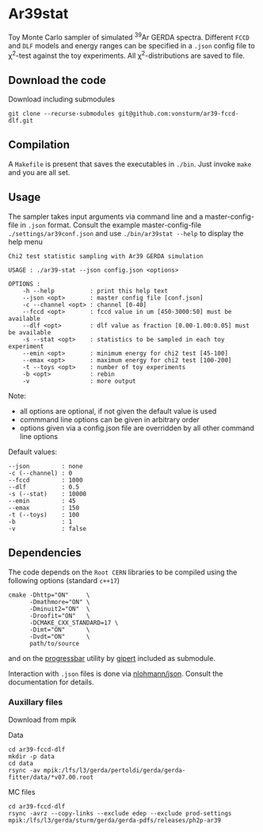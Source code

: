 
# Ar39stat

Toy Monte Carlo sampler of simulated <sup>39</sup>Ar GERDA spectra. 
Different `FCCD` and `DLF` models and energy ranges can be specified
in a `.json` config file to &chi;<sup>2</sup>-test against the toy experiments.
All &chi;<sup>2</sup>-distributions are saved to file.

## Download the code

Download including submodules

```
git clone --recurse-submodules git@github.com:vonsturm/ar39-fccd-dlf.git
```

## Compilation 

A `Makefile` is present that saves the executables in `./bin`. Just invoke
`make` and you are all set.

## Usage

The sampler takes input arguments via command line and a master-config-file in `.json` format.
Consult the example master-config-file `./settings/ar39conf.json` and use `./bin/ar39stat --help`
to display the help menu

```
Chi2 test statistic sampling with Ar39 GERDA simulation

USAGE : ./ar39-stat --json config.json <options>

OPTIONS :
    -h --help          : print this help text
    --json <opt>       : master config file [conf.json]
    -c --channel <opt> : channel [0-40]
    --fccd <opt>       : fccd value in um [450-3000:50] must be available
    --dlf <opt>        : dlf value as fraction [0.00-1.00:0.05] must be available
    -s --stat <opt>    : statistics to be sampled in each toy experiment
    --emin <opt>       : minimum energy for chi2 test [45-100]
    --emax <opt>       : maximum energy for chi2 test [100-200]
    -t --toys <opt>    : number of toy experiments
    -b <opt>           : rebin
    -v                 : more output
```

Note:
- all options are optional, if not given the default value is used
- commmand line options can be given in arbitrary order 
- options given via a config.json file are overridden by all other command line options

Default values:
```
--json         : none
-c (--channel) : 0
--fccd         : 1000
--dlf          : 0.5
-s (--stat)    : 10000
--emin         : 45
--emax         : 150
-t (--toys)    : 100
-b             : 1
-v             : false
```


## Dependencies

The code depends on the `Root CERN` libraries to be compiled using the
following options (standard `c++17`)

```
cmake -Dhttp="ON"     \
      -Dmathmore="ON" \
      -Dminuit2="ON"  \
      -Droofit="ON"   \
      -DCMAKE_CXX_STANDARD=17 \
      -Dimt="ON"      \
      -Dvdt="ON"      \
      path/to/source
```

and on the [progressbar](https://github.com/gipert/progressbar) utility by [gipert](https://github.com/gipert) included as submodule.

Interaction with `.json` files is done via [nlohmann/json](https://github.com/nlohmann/json). Consult the documentation for details.

### Auxillary files

Download from mpik

Data
```
cd ar39-fccd-dlf 
mkdir -p data
cd data
rsync -av mpik:/lfs/l3/gerda/pertoldi/gerda/gerda-fitter/data/*v07.00.root
```

MC files
```
cd ar39-fccd-dlf 
rsync -avrz --copy-links --exclude edep --exclude prod-settings mpik:/lfs/l3/gerda/sturm/gerda/gerda-pdfs/releases/ph2p-ar39
```
